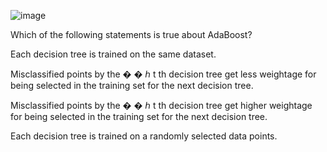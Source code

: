 ![image](https://user-images.githubusercontent.com/89120960/232326725-665a8633-d492-48a2-821b-6ef8fab5607e.png)


<p>
  Which of the following statements is true about AdaBoost?


Each decision tree is trained on the same dataset.


Misclassified points by the 
�
�
ℎ
t 
th
  decision tree get less weightage for being selected in the training set for the next decision tree.


Misclassified points by the 
�
�
ℎ
t 
th
  decision tree get higher weightage for being selected in the training set for the next decision tree.


Each decision tree is trained on a randomly selected data points.
</p>
